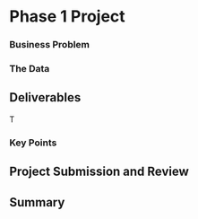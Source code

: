 # Phase 1 Project



### Business Problem


### The Data


## Deliverables

T
### Key Points


## Project Submission and Review


## Summary

